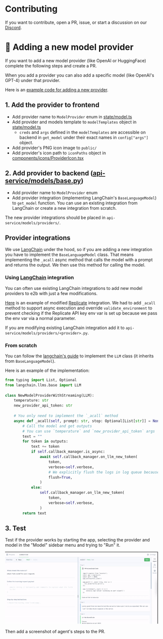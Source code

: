 # Contributing
If you want to contribute, open a PR, issue, or start a discussion on our [Discord](https://discord.gg/dSBY3ms2Qr).

# 🤖 Adding a new model provider
If you want to add a new model provider (like OpenAI or HuggingFace) complete the following steps and create a PR.

When you add a provider you can also add a specific model (like OpenAI's GPT-4) under that provider.

Here is an [example code for adding a new provider](./NEW_PROVIDER_EXAMPLE.md).

## 1. Add the provider to **frontend**
- Add provider name to `ModelProvider` enum in [state/model.ts](state/model.ts)
- Add provider and models template to `modelTemplates` object in [state/model.ts](state/model.ts)
  - `creds` and `args` defined in the `modelTemplates` are accessible on backend in `get_model` under their exact names in `config["args"]` object.
- Add provider's PNG icon image to `public/`
- Add provider's icon path to `iconPaths` object in [components/icons/ProviderIcon.tsx](components/icons/ProviderIcon.tsx)

## 2. Add provider to **backend** ([api-service/models/base.py](api-service/models/base.py))
- Add provider name to `ModelProvider` enum
- Add provider integration (implementing LangChain's `BaseLanguageModel`) to `get_model` function. You can use an existing integration from LangChain or create a new integration from scratch.

The new provider integrations should be placed in `api-service/models/providers/`.

## Provider integrations
We use [LangChain](https://github.com/hwchase17/langchain) under the hood, so if you are adding a new integration you have to implement the `BaseLanguageModel` class. That means implementing the `_acall` async method that calls the model with a prompt and returns the output. We then use this method for calling the model.

### **Using [LangChain](https://python.langchain.com/en/latest/modules/models/llms/integrations.html) integration**
You can often use existing LangChain integrations to add new model providers to e2b with just a few modifications.

[Here](api-service/models/providers/replicate.py) is an example of modified [Replicate](https://replicate.com/) integration. We had to add `_acall` method to support async execution and override `validate_environment` to prevent checking if the Replicate API key env var is set up because we pass the env var via a normal parameter.

If you are modifying existing LangChain integration add it to `api-service/models/providers/<provider>.py`.

### **From scratch**
You can follow the [langchain's guide](https://python.langchain.com/en/latest/modules/models/llms/examples/custom_llm.html) to implement the `LLM` class (it inherits from `BaseLanguageModel`).

Here is an example of the implementation:

```py
from typing import List, Optional
from langchain.llms.base import LLM

class NewModelProviderWithStreaming(LLM):
    temperature: str
    new_provider_api_token: str

    # You only need to implement the `_acall` method
    async def _acall(self, prompt: str, stop: Optional[List[str]] = None) -> str:
        # Call the model and get outputs
        # You can use `temperature` and `new_provider_api_token` args
        text = ""
        for token in outputs:
            text += token
            if self.callback_manager.is_async:
                await self.callback_manager.on_llm_new_token(
                    token,
                    verbose=self.verbose,
                    # We explicitly flush the logs in log queue because the calls to this model are not actually async so they block.
                    flush=True,
                )
            else:
                self.callback_manager.on_llm_new_token(
                    token,
                    verbose=self.verbose,
                )
        return text
```

## 3. Test
Test if the provider works by starting the app, selecting the provider and model in the "Model" sidebar menu and trying to "Run" it. 

![](docs-assets/change-model.gif)

Then add a screenshot of agent's steps to the PR.
